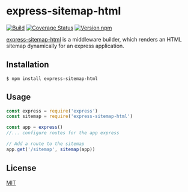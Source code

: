 # express-sitemap-html

[![Build](https://travis-ci.org/fmcarvalho/express-sitemap-html.svg?branch=master)](https://travis-ci.org/fmcarvalho/express-sitemap-html)
[![Coverage Status](https://coveralls.io/repos/github/fmcarvalho/express-sitemap-html/badge.svg?branch=master)](https://coveralls.io/github/fmcarvalho/express-sitemap-html?branch=master)
[![Version npm](https://img.shields.io/npm/v/express-sitemap-html.svg)](https://www.npmjs.com/package/express-sitemap-html)

[express-sitemap-html](https://www.npmjs.com/package/express-sitemap-html)
is a middleware builder, which renders an HTML sitemap dynamically for
an express application.
  
## Installation

    $ npm install express-sitemap-html

## Usage

```js
const express = require('express')
const sitemap = require('express-sitemap-html')

const app = express()
//... configure routes for the app express

// Add a route to the sitemap
app.get('/sitemap', sitemap(app))
```

## License

[MIT](https://github.com/fmcarvalho/express-sitemap-html/blob/master/LICENSE)
